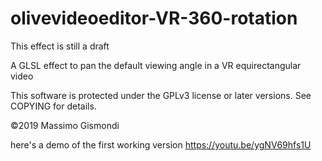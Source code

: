 # olivevideoeditor-VR-360-rotation
This effect is still a draft

A GLSL effect to pan the default viewing angle in a VR equirectangular video

This software is protected under the GPLv3 license or later versions.
See COPYING for details.

©2019 Massimo Gismondi

here's a demo of the first working version https://youtu.be/ygNV69hfs1U
